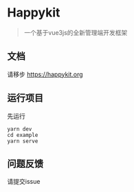 # Happykit

> 一个基于vue3js的全新管理端开发框架

## 文档
请移步 https://happykit.org

## 运行项目
先运行
```shell
yarn dev
cd example
yarn serve
```

## 问题反馈
请提交issue
